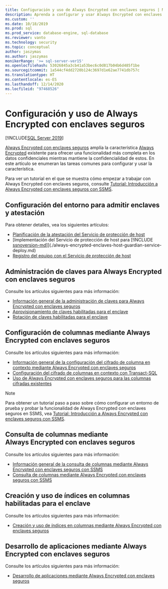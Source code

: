 ```yaml
---
title: Configuración y uso de Always Encrypted con enclaves seguros | Microsoft Docs
description: Aprenda a configurar y usar Always Encrypted con enclaves seguros en SQL Server, lo que permite una funcionalidad más completa con respecto a los datos confidenciales.
ms.custom: ''
ms.date: 10/18/2019
ms.prod: sql
ms.prod_service: database-engine, sql-database
ms.reviewer: vanto
ms.technology: security
ms.topic: conceptual
author: jaszymas
ms.author: jaszymas
monikerRange: '>= sql-server-ver15'
ms.openlocfilehash: 53026845a3cb41a53bec6c0d817b04b6d485f1be
ms.sourcegitcommit: 1a544cf4dd2720b124c3697d1e62ae7741db757c
ms.translationtype: HT
ms.contentlocale: es-ES
ms.lasthandoff: 12/14/2020
ms.locfileid: "97468526"
---
```

# <a name="configure-and-use-always-encrypted-with-secure-enclaves"></a>Configuración y uso de Always Encrypted con enclaves seguros 

[!INCLUDE[SQL Server 2019](../../../includes/applies-to-version/sqlserver2019.md)]

[Always Encrypted con enclaves seguros](always-encrypted-enclaves.md) amplía la característica [Always Encrypted](always-encrypted-database-engine.md) existente para ofrecer una funcionalidad más completa en los datos confidenciales mientras mantiene la confidencialidad de estos. En este artículo se enumeran las tareas comunes para configurar y usar la característica.

Para ver un tutorial en el que se muestra cómo empezar a trabajar con Always Encrypted con enclaves seguros, consulte [Tutorial: Introducción a Always Encrypted con enclaves seguros con SSMS](../tutorial-getting-started-with-always-encrypted-enclaves.md).

## <a name="set-up-your-environment-to-support-enclaves-and-attestation"></a>Configuración del entorno para admitir enclaves y atestación
Para obtener detalles, vea los siguientes artículos:
- [Planificación de la atestación del Servicio de protección de host](./always-encrypted-enclaves-host-guardian-service-plan.md)
- [Implementación del Servicio de protección de host para [!INCLUDE [ssnoversion-md](../../../includes/ssnoversion-md.md)]](./always-encrypted-enclaves-host-guardian-service-deploy.md)
- [Registro del equipo con el Servicio de protección de host](./always-encrypted-enclaves-host-guardian-service-register.md)

## <a name="manage-keys-for-always-encrypted-with-secure-enclaves"></a>Administración de claves para Always Encrypted con enclaves seguros
Consulte los artículos siguientes para más información:
- [Información general de la administración de claves para Always Encrypted con enclaves seguros](always-encrypted-enclaves-manage-keys.md)
- [Aprovisionamiento de claves habilitadas para el enclave](always-encrypted-enclaves-provision-keys.md)
- [Rotación de claves habilitadas para el enclave](always-encrypted-enclaves-rotate-keys.md)

## <a name="configure-columns-with-always-encrypted-with-secure-enclaves"></a>Configuración de columnas mediante Always Encrypted con enclaves seguros
Consulte los artículos siguientes para más información:
- [Información general de la configuración del cifrado de columna en contexto mediante Always Encrypted con enclaves seguros](always-encrypted-enclaves-configure-encryption.md)
- [Configuración del cifrado de columnas en contexto con Transact-SQL](always-encrypted-enclaves-configure-encryption-tsql.md)
- [Uso de Always Encrypted con enclaves seguros para las columnas cifradas existentes](always-encrypted-enclaves-enable-for-encrypted-columns.md)

> [!NOTE]
> Para obtener un tutorial paso a paso sobre cómo configurar un entorno de prueba y probar la funcionalidad de Always Encrypted con enclaves seguros en SSMS, vea [Tutorial: Introducción a Always Encrypted con enclaves seguros con SSMS](../tutorial-getting-started-with-always-encrypted-enclaves.md).

## <a name="query-columns-using-always-encrypted-with-secure-enclaves"></a>Consulta de columnas mediante Always Encrypted con enclaves seguros
Consulte los artículos siguientes para más información:
- [Información general de la consulta de columnas mediante Always Encrypted con enclaves seguros con SSMS](always-encrypted-enclaves-query-columns.md)
- [Consulta de columnas mediante Always Encrypted con enclaves seguros con SSMS](always-encrypted-enclaves-query-columns-ssms.md)

## <a name="create-and-use-indexes-on-enclave-enabled-columns"></a>Creación y uso de índices en columnas habilitadas para el enclave
Consulte los artículos siguientes para más información:
- [Creación y uso de índices en columnas mediante Always Encrypted con enclaves seguros](always-encrypted-enclaves-create-use-indexes.md)

## <a name="develop-applications-using-always-encrypted-with-secure-enclaves"></a>Desarrollo de aplicaciones mediante Always Encrypted con enclaves seguros
Consulte los artículos siguientes para más información:
- [Desarrollo de aplicaciones mediante Always Encrypted con enclaves seguros](always-encrypted-enclaves-client-development.md)
